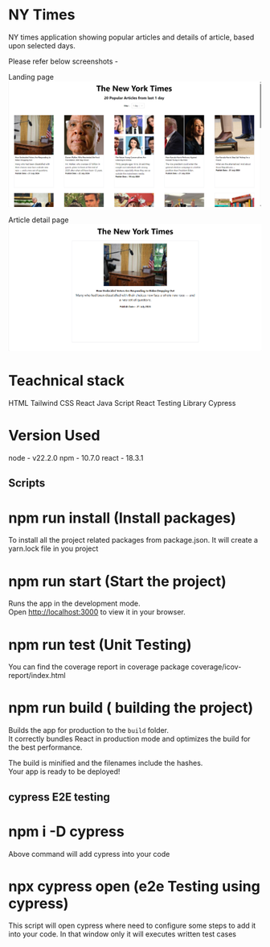 
# NY Times
NY times application showing popular articles and details of article, based upon selected days.

Please refer below screenshots - 

Landing page
![homePage](assets/home-page.png)

Article detail page 
![detailPage](assets/detail-page.png)

# Teachnical stack 
HTML
Tailwind CSS
React
Java Script
React Testing Library
Cypress

# Version Used
 node - v22.2.0
 npm - 10.7.0
 react - 18.3.1

## Scripts

# npm run install (Install packages)
To install all the project related packages from package.json. It will create a yarn.lock 
file in you project 
   
# npm run start (Start the project)
 Runs the app in the development mode.\
 Open [http://localhost:3000](http://localhost:3000) to view it in your browser.

# npm run test (Unit Testing)
You can find the coverage report in coverage package coverage/icov-report/index.html

# npm run build ( building the project)
 
Builds the app for production to the `build` folder.\
It correctly bundles React in production mode and optimizes the build for the best performance.

The build is minified and the filenames include the hashes.\
Your app is ready to be deployed!

## cypress E2E testing

# npm i -D cypress 
Above command will add cypress into your code


# npx cypress open  (e2e Testing using cypress)
This script will open cypress where need to configure some steps to add it into your code.
In that window only it will executes written test cases








